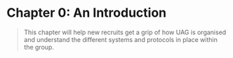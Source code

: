 # Chapter 0: An Introduction

> This chapter will help new recruits get a grip of how UAG is organised and understand the different systems and protocols in place within the group.
